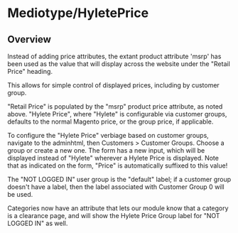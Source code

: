 # Mediotype/HyletePrice

## Overview
Instead of adding price attributes, the extant product attribute 'msrp' has been used as the value that will display across the website under the "Retail Price" heading.

This allows for simple control of displayed prices, including by customer group.

"Retail Price" is populated by the "msrp" product price attribute, as noted above. "Hylete Price", where "Hylete" is configurable via customer groups, defaults to the normal Magento price, or the group price, if applicable.

To configure the "Hylete Price" verbiage based on customer groups, navigate to the adminhtml, then Customers > Customer Groups. Choose a group or create a new one. The form has a new input, which will be displayed instead of "Hylete" wherever a Hylete Price is displayed. Note that as indicated on the form, "Price" is automatically suffixed to this value!

The "NOT LOGGED IN" user group is the "default" label; if a customer group doesn't have a label, then the label associated with Customer Group 0 will be used.

Categories now have an attribute that lets our module know that a category is a clearance page, and will show the Hylete Price Group label for "NOT LOGGED IN" as well.
